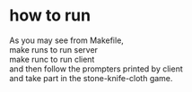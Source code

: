 # how to run
 As you may see from Makefile,  
 make runs to run server  
 make runc to run client  
 and then follow the prompters printed by client   
 and take part in the stone-knife-cloth game.  

